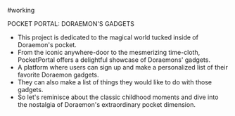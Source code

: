 #working

POCKET PORTAL: DORAEMON'S GADGETS

- This project is dedicated to the magical world tucked inside of Doraemon's pocket.
- From the iconic anywhere-door to the mesmerizing time-cloth, PocketPortal offers a delightful showcase of Doraemons' gadgets.
- A platform where users can sign up and make a personalized list of their favorite Doraemon gadgets.
- They can also make a list of things they would like to do with those gadgets.
- So let's reminisce about the classic childhood moments and dive into the nostalgia of Doraemon's extraordinary pocket dimension.